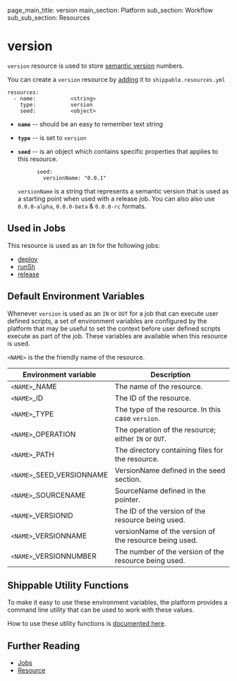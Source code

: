 page_main_title: version
main_section: Platform
sub_section: Workflow
sub_sub_section: Resources

# version
`version` resource is used to store <a href="http://www.semver.org/">semantic version</a> numbers.

You can create a `version` resource by [adding](/platform/tutorial/workflow/howto-crud-resource#adding) it to `shippable.resources.yml`

```
resources:
  - name:           <string>
    type:           version
    seed:           <object>
```

* **`name`** -- should be an easy to remember text string

* **`type`** -- is set to `version`

* **`seed`** -- is an object which contains specific properties that applies to this resource.

	        seed:
	          versionName: "0.0.1"

    `versionName` is a string that represents a semantic version that is used as a starting point when used with a release job. You can also also use `0.0.0-alpha`, `0.0.0-beta` & `0.0.0-rc` formats.

## Used in Jobs
This resource is used as an `IN` for the following jobs:

* [deploy](/platform/workflow/job/deploy)
* [runSh](/platform/workflow/job/runsh)
* [release](/platform/workflow/job/release)

## Default Environment Variables
Whenever `version` is used as an `IN` or `OUT` for a job that can execute user defined scripts, a set of environment variables are configured by the platform that may be useful to set the context before user defined scripts execute as part of the job. These variables are available when this resource is used.

`<NAME>` is the the friendly name of the resource.

| Environment variable						| Description                         |
| ------------- 								|------------------------------------ |
| `<NAME>`\_NAME 							| The name of the resource. |
| `<NAME>`\_ID 								| The ID of the resource. |
| `<NAME>`\_TYPE 							| The type of the resource. In this case `version`. |
| `<NAME>`\_OPERATION 						| The operation of the resource; either `IN` or `OUT`. |
| `<NAME>`\_PATH 							| The directory containing files for the resource. |
| `<NAME>`\_SEED\_VERSIONNAME				| VersionName defined in the seed section. |
| `<NAME>`\_SOURCENAME    					| SourceName defined in the pointer. |
| `<NAME>`\_VERSIONID    					| The ID of the version of the resource being used. |
| `<NAME>`\_VERSIONNAME						| versionName of the version of the resource being used. |
| `<NAME>`\_VERSIONNUMBER 					| The number of the version of the resource being used. |

## Shippable Utility Functions
To make it easy to use these environment variables, the platform provides a command line utility that can be used to work with these values.

How to use these utility functions is [documented here](/platform/tutorial/workflow/howto-use-shipctl).

## Further Reading
* [Jobs](/platform/workflow/job/overview)
* [Resource](/platform/workflow/resource/overview)
